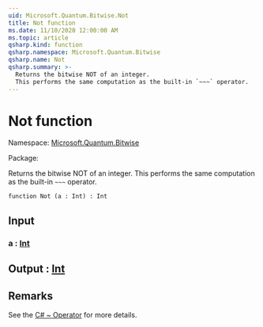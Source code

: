 ```yaml
---
uid: Microsoft.Quantum.Bitwise.Not
title: Not function
ms.date: 11/10/2020 12:00:00 AM
ms.topic: article
qsharp.kind: function
qsharp.namespace: Microsoft.Quantum.Bitwise
qsharp.name: Not
qsharp.summary: >-
  Returns the bitwise NOT of an integer.
  This performs the same computation as the built-in `~~~` operator.
---
```


# Not function

Namespace: [Microsoft.Quantum.Bitwise](xref:Microsoft.Quantum.Bitwise)

Package: [](https://nuget.org/packages/)


Returns the bitwise NOT of an integer.This performs the same computation as the built-in `~~~` operator.

```qsharp
function Not (a : Int) : Int
```


## Input

### a : [Int](xref:microsoft.quantum.lang-ref.int)





## Output : [Int](xref:microsoft.quantum.lang-ref.int)



## Remarks

See the [C# ~ Operator](https://docs.microsoft.com/dotnet/csharp/language-reference/operators/bitwise-complement-operator) for more details.